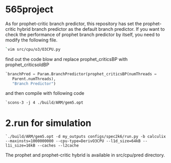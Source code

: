 # 565project
As for prophet-critic branch predictor, this repository has set the prophet-critic hybrid branch predictor as the default branch predictor. If you want to check the performance of prophet branch predictor by itself, you need to modify the following file.

```bash
`vim src/cpu/o3/O3CPU.py  
````

find out the code blow and replace prophet\_criticsBP with  prophet\_criticsoldBP
```python
`branchPred = Param.BranchPredictor(prophet_criticsBP(numThreads =
   Parent.numThreads),
   "Branch Predictor")

````
and then compile with following code
```
`scons-3 -j 4 ./build/ARM/gem5.opt
````
# 2.run for simulation
```
`./build/ARM/gem5.opt -d my_outputs configs/spec2k6/run.py -b calculix --maxinsts=1000000000 --cpu-type=DerivO3CPU --l1d_size=64kB --l1i_size=16kB --caches --l2cache
````

The prophet and prophet-critic hybrid is available in src/cpu/pred directory.